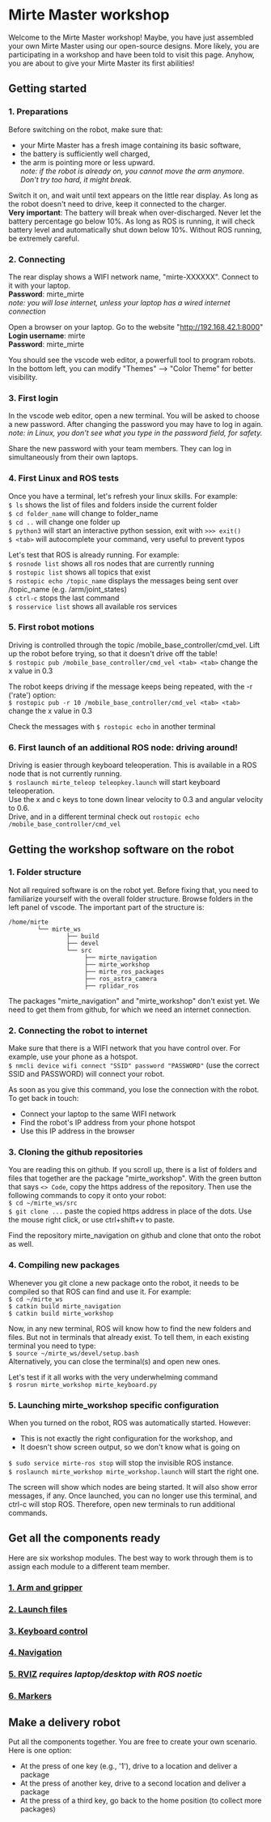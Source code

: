 # Mirte Master workshop

Welcome to the Mirte Master workshop! Maybe, you have just assembled your own Mirte Master using our open-source designs. More likely, you are participating in a workshop and have been told to visit this page. Anyhow, you are about to give your Mirte Master its first abilities!

## Getting started
### 1. Preparations

Before switching on the robot, make sure that:
- your Mirte Master has a fresh image containing its basic software, 
- the battery is sufficiently well charged,
- the arm is pointing more or less upward.  
*note: if the robot is already on, you cannot move the arm anymore. Don't try too hard, it might break.*

Switch it on, and wait until text appears on the little rear display. As long as the robot doesn't need to drive, keep it connected to the charger.  
**Very important**: The battery will break when over-discharged. Never let the battery percentage go below 10%. As long as ROS is running, it will check battery level and automatically shut down below 10%. Without ROS running, be extremely careful.

### 2. Connecting

The rear display shows a WIFI network name, "mirte-XXXXXX". Connect to it with your laptop.  
**Password**: mirte_mirte  
*note: you will lose internet, unless your laptop has a wired internet connection*

Open a browser on your laptop. Go to the website "http://192.168.42.1:8000"  
**Login username**: mirte  
**Password**: mirte_mirte

You should see the vscode web editor, a powerfull tool to program robots.  
In the bottom left, you can modify "Themes" --> "Color Theme" for better visibility.

### 3. First login

In the vscode web editor, open a new terminal. You will be asked to choose a new password. After changing the password you may have to log in again.  
*note: in Linux, you don't see what you type in the password field, for safety.*

Share the new password with your team members. They can log in simultaneously from their own laptops.

### 4. First Linux and ROS tests

Once you have a terminal, let's refresh your linux skills. For example:  
`$ ls` shows the list of files and folders inside the current folder  
`$ cd folder_name` will change to folder_name  
`$ cd ..` will change one folder up  
`$ python3` will start an interactive python session, exit with `>>> exit()`  
`$ <tab>` will autocomplete your command, very useful to prevent typos  

Let's test that ROS is already running. For example:  
`$ rosnode list` shows all ros nodes that are currently running  
`$ rostopic list` shows all topics that exist  
`$ rostopic echo /topic_name` displays the messages being sent over /topic_name (e.g. /arm/joint_states)  
`$ ctrl-c` stops the last command  
`$ rosservice list` shows all available ros services  

### 5. First robot motions
Driving is controlled through the topic /mobile_base_controller/cmd_vel. Lift up the robot before trying, so that it doesn't drive off the table!   
`$ rostopic pub /mobile_base_controller/cmd_vel <tab> <tab>` change the x value in 0.3  

The robot keeps driving if the message keeps being repeated, with the -r ('rate') option:  
`$ rostopic pub -r 10 /mobile_base_controller/cmd_vel <tab> <tab>` change the x value in 0.3  

Check the messages with `$ rostopic echo` in another terminal 

### 6. First launch of an additional ROS node: driving around!
Driving is easier through keyboard teleoperation. This is available in a ROS node that is not currently running.  
`$ roslaunch mirte_teleop teleopkey.launch` will start keyboard teleoperation.  
Use the x and c keys to tone down linear velocity to 0.3 and angular velocity to 0.6.  
Drive, and in a different terminal check out `rostopic echo /mobile_base_controller/cmd_vel`

## Getting the workshop software on the robot
### 1. Folder structure
Not all required software is on the robot yet. Before fixing that, you need to familiarize yourself with the overall folder structure. Browse folders in the left panel of vscode. The important part of the structure is:

    /home/mirte  
            └── mirte_ws  
                    ├── build  
                    ├── devel  
                    └── src  
                         ├── mirte_navigation    
                         ├── mirte_workshop  
                         ├── mirte_ros_packages  
                         ├── ros_astra_camera  
                         ├── rplidar_ros  

The packages "mirte_navigation" and "mirte_workshop" don't exist yet. We need to get them from github, for which we need an internet connection.  

### 2. Connecting the robot to internet
Make sure that there is a WIFI network that you have control over. For example, use your phone as a hotspot.   
`$ nmcli device wifi connect "SSID" password "PASSWORD"`   (use the correct SSID and PASSWORD) will connect your robot.  

As soon as you give this command, you lose the connection with the robot. To get back in touch:
- Connect your laptop to the same WIFI network
- Find the robot's IP address from your phone hotspot
- Use this IP address in the browser

### 3. Cloning the github repositories 
You are reading this on github. If you scroll up, there is a list of folders and files that together are the package "mirte_workshop". With the green button that says `<> Code`, copy the https address of the repository. Then use the following commands to copy it onto your robot:  
`$ cd ~/mirte_ws/src`  
`$ git clone ...`  paste the copied https address in place of the dots. Use the mouse right click, or use ctrl+shift+v to paste. 

Find the repository mirte_navigation on github and clone that onto the robot as well.


### 4. Compiling new packages
Whenever you git clone a new package onto the robot, it needs to be compiled so that ROS can find and use it. For example:  
`$ cd ~/mirte_ws`  
`$ catkin build mirte_navigation`  
`$ catkin build mirte_workshop`  

Now, in any new terminal, ROS will know how to find the new folders and files. But not in terminals that already exist. To tell them, in each existing terminal you need to type:  
`$ source ~/mirte_ws/devel/setup.bash`  
Alternatively, you can close the terminal(s) and open new ones.

Let's test if it all works with the very underwhelming command  
`$ rosrun mirte_workshop mirte_keyboard.py`  

### 5. Launching mirte_workshop specific configuration
When you turned on the robot, ROS was automatically started. However:  
- This is not exactly the right configuration for the workshop, and  
- It doesn't show screen output, so we don't know what is going on  

`$ sudo service mirte-ros stop`  will stop the invisible ROS instance.  
`$ roslaunch mirte_workshop mirte_workshop.launch`  will start the right one.  

The screen will show which nodes are being started. It will also show error messages, if any. Once launched, you can no longer use this terminal, and ctrl-c will stop ROS. Therefore, open new terminals to run additional commands. 

## Get all the components ready
Here are six workshop modules. The best way to work through them is to assign each module to a different team member.

### [1. Arm and gripper](arm_and_gripper.md)

### [2. Launch files](launch_files.md)

### [3. Keyboard control](keyboard_control.md)

### [4. Navigation](navigation.md)

### [5. RVIZ](rviz.md) *requires laptop/desktop with ROS noetic*

### [6. Markers](markders.md)

## Make a delivery robot
Put all the components together. You are free to create your own scenario. Here is one option:  
- At the press of one key (e.g., '1'), drive to a location and deliver a package
- At the press of another key, drive to a second location and deliver a package
- At the press of a third key, go back to the home position (to collect more packages)